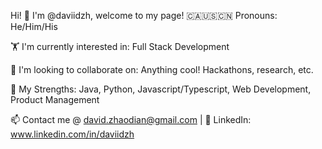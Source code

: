 Hi! 🦦 I'm @daviidzh, welcome to my page!
🇨🇦🇺🇸🇨🇳 Pronouns: He/Him/His

🏋️ I'm currently interested in: Full Stack Development

🤌 I'm looking to collaborate on: Anything cool! Hackathons, research, etc.

🦾 My Strengths: Java, Python, Javascript/Typescript, Web Development, Product Management


📫 Contact me @ david.zhaodian@gmail.com | 💌 LinkedIn: www.linkedin.com/in/daviidzh
